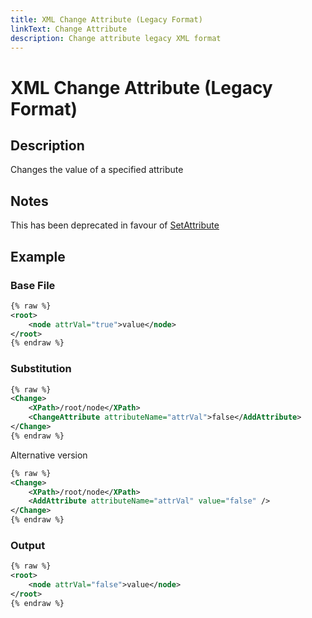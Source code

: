 ```yaml
---
title: XML Change Attribute (Legacy Format)
linkText: Change Attribute
description: Change attribute legacy XML format
---
```


# XML Change Attribute (Legacy Format)

## Description

Changes the value of a specified attribute

## Notes

This has been deprecated in favour of [SetAttribute](set-attribute)

## Example

### Base File

```XML
{% raw %}
<root>
    <node attrVal="true">value</node>
</root>
{% endraw %}
```

### Substitution

```XML
{% raw %}
<Change>
    <XPath>/root/node</XPath>
    <ChangeAttribute attributeName="attrVal">false</AddAttribute>
</Change>
{% endraw %}
```

Alternative version

```XML
{% raw %}
<Change>
    <XPath>/root/node</XPath>
    <AddAttribute attributeName="attrVal" value="false" />
</Change>
{% endraw %}
```

### Output

```XML
{% raw %}
<root>
    <node attrVal="false">value</node>
</root>
{% endraw %}
```
